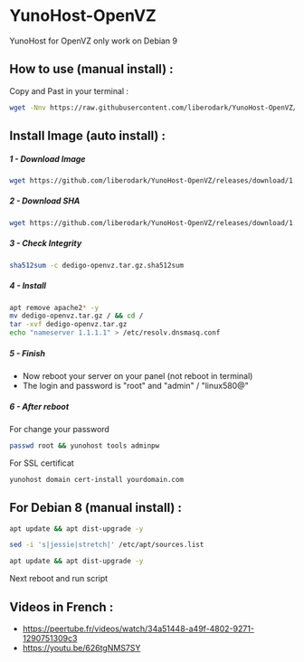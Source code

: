 # YunoHost-OpenVZ
YunoHost for OpenVZ only work on Debian 9

## How to use (manual install) :

Copy and Past in your terminal :

```bash
wget -Nnv https://raw.githubusercontent.com/liberodark/YunoHost-OpenVZ/master/install.sh && chmod +x install.sh; ./install.sh
```

## Install Image (auto install) :

#####  1 - Download Image
```bash
wget https://github.com/liberodark/YunoHost-OpenVZ/releases/download/1.0/dedigo-openvz.tar.gz
```
##### 2 - Download SHA
```bash
wget https://github.com/liberodark/YunoHost-OpenVZ/releases/download/1.0/dedigo-openvz.tar.gz.sha512sum
```

##### 3 - Check Integrity
```bash
sha512sum -c dedigo-openvz.tar.gz.sha512sum
```
##### 4 - Install

```bash
apt remove apache2* -y
mv dedigo-openvz.tar.gz / && cd /
tar -xvf dedigo-openvz.tar.gz
echo "nameserver 1.1.1.1" > /etc/resolv.dnsmasq.conf
```

##### 5 - Finish
- Now reboot your server on your panel (not reboot in terminal)
- The login and password is "root" and "admin" / "linux580@"

##### 6 - After reboot 

For change your password
```bash
passwd root && yunohost tools adminpw
```

For SSL certificat
```bash
yunohost domain cert-install yourdomain.com
```

## For Debian 8 (manual install) :

```bash
apt update && apt dist-upgrade -y
```

```bash
sed -i 's|jessie|stretch|' /etc/apt/sources.list
```

```bash
apt update && apt dist-upgrade -y
```

Next reboot and run script

## Videos in French :

- https://peertube.fr/videos/watch/34a51448-a49f-4802-9271-1290751309c3
- https://youtu.be/626tgNMS7SY
